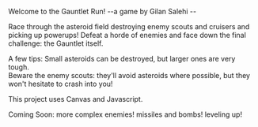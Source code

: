 Welcome to the Gauntlet Run!
--a game by Gilan Salehi --

Race through the asteroid field destroying enemy scouts and cruisers and picking up powerups!  Defeat a horde of enemies and face down the final challenge: the Gauntlet itself.

A few tips:
Small asteroids can be destroyed, but larger ones are very tough.  
Beware the enemy scouts: they'll avoid asteroids where possible, but they won't hesitate to crash into you!

This project uses Canvas and Javascript.

Coming Soon:
more complex enemies!
missiles and bombs!
leveling up!
